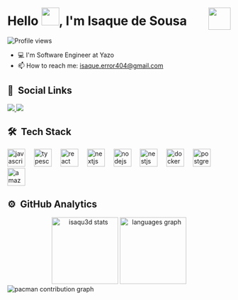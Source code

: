 

<h1 align="left">Hello <img src="https://raw.githubusercontent.com/kaueMarques/kaueMarques/master/hi.gif" width="40x" height='40px'>, I'm Isaque de Sousa <img align="right" height="50" src="https://media.giphy.com/media/ZVik7pBtu9dNS/giphy.gif?cid=ecf05e475vjsaw6d240dm2y4b9nqtmwib3tzp1do9xt7xg5s&ep=v1_gifs_search&rid=giphy.gif&ct=g"  /></h1>
<p align="left"> <img src="https://komarev.com/ghpvc/?username=isaqu3d&color=blueviolet" alt="Profile views" /> </p>

<!--
**X-SpeedBlack-X/X-SpeedBlack-X** is a ✨ _special_ ✨ repository because its `README.md` (this file) appears on your GitHub profile.
<img href=''https://raw.githubusercontent.com/gist/X-SpeedBlack-X/63f61d03c0ec4d7be3ff52fe96d85689/raw/7a187972f5d6dc1a73637a3830326a20d5aaeb48/profilecard.svg />

Here are some ideas to get you started:

- 🔭 I’m currently working on ...
- 🌱 I’m currently learning ...
- 👯 I’m looking to collaborate on ...
- 🤔 I’m looking for help with ...
...
- 📫 How to reach me: ...
- 😄 Pronouns: ...
- ⚡ Fun fact: ...
-->
- 💻 I'm Software Engineer at Yazo
- 📫 How to reach me: isaque.error404@gmail.com

## 📱 &nbsp;Social Links
<div> 
  <a href="https://www.linkedin.com/in/isaque-de-sousa/" target="_blank"> 
 <img src="https://img.shields.io/badge/LinkedIn-0077B5?style=for-the-badge&logo=linkedin&logoColor=white"/>
 </a>
 <a href="https://instagram.com/_isaque.s_" target="_blank">
 <img src="https://img.shields.io/badge/Instagram-E4405F?style=for-the-badge&logo=instagram&logoColor=white" />
 </a>
  <!-- 
  <a href="mailto:isaque.error404@gmail.com" target="_blank"> 
 <img src="https://img.shields.io/badge/Gmail-D14836?style=for-the-badge&logo=gmail&logoColor=white"/>
 </a>
 -->

</div>

## 🛠 &nbsp;Tech Stack

<div align="left">
  <img src="https://cdn.jsdelivr.net/gh/devicons/devicon/icons/javascript/javascript-original.svg" height="40" alt="javascript logo"  />
  <img width="12" />
  <img src="https://cdn.jsdelivr.net/gh/devicons/devicon/icons/typescript/typescript-original.svg" height="40" alt="typescript logo"  />
  <img width="12" />
  <img src="https://cdn.jsdelivr.net/gh/devicons/devicon/icons/react/react-original.svg" height="40" alt="react logo"  />
  <img width="12" />
  <img src="https://cdn.jsdelivr.net/gh/devicons/devicon/icons/nextjs/nextjs-original.svg" height="40" alt="nextjs logo"  />
  <img width="12" />
  <img src="https://cdn.jsdelivr.net/gh/devicons/devicon/icons/nodejs/nodejs-original.svg" height="40" alt="nodejs logo"  />
  <img width="12" />
  <img src="https://cdn.jsdelivr.net/gh/devicons/devicon/icons/nestjs/nestjs-original.svg" height="40" alt="nestjs logo"  />
  <img width="12" />
  <img src="https://cdn.jsdelivr.net/gh/devicons/devicon/icons/docker/docker-original.svg" height="40" alt="docker logo"  />
  <img width="12" />
  <img src="https://cdn.jsdelivr.net/gh/devicons/devicon/icons/postgresql/postgresql-original.svg" height="40" alt="postgresql logo"  />
  <img width="12" />
  <img src="https://cdn.jsdelivr.net/gh/devicons/devicon/icons/amazonwebservices/amazonwebservices-line-wordmark.svg" height="40" alt="amazonwebservices logo"  />
</div>



          

## ⚙️ &nbsp;GitHub Analytics

<div align="center">
  <img src="https://github-readme-stats.vercel.app/api?username=isaqu3d&show_icons=true&theme=radical" alt="isaqu3d stats" height="150" alt="stats graph"  />
  <img src="https://github-readme-stats.vercel.app/api/top-langs?username=isaqu3d&locale=en&hide_title=false&layout=compact&langs_count=5&theme=radical&hide_border=false&order=2" height="150" alt="languages graph"  />
</div>


 <picture>
  <source media="(prefers-color-scheme: dark)" srcset="https://raw.githubusercontent.com/isaqu3d/isaqu3d/output/pacman-contribution-graph-dark.svg">
  <source media="(prefers-color-scheme: light)" srcset="https://raw.githubusercontent.com/isaqu3d/isaqu3d/output/pacman-contribution-graph.svg">
  <img alt="pacman contribution graph" src="https://raw.githubusercontent.com/isaqu3d/isaqu3d/output/pacman-contribution-graph.svg">
</picture>
  
 
 

